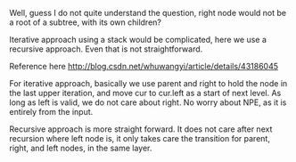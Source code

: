 
Well, guess I do not quite understand the question, right node would not be a root of a subtree, with its own children?  

Iterative approach using a stack would be complicated, here we use a recursive approach.  Even that is not straightforward.   

Reference here 
http://blog.csdn.net/whuwangyi/article/details/43186045  

For iterative approach, basically we use parent and right to hold the node in the last upper iteration, and move cur to cur.left as a start of next level.  As long as left is valid, we do not care about right.  No worry about NPE, as it is entirely from the input.  

Recursive approach is more straight forward. It does not care after next recursion where left node is, it only takes care the transition for parent, right, and left nodes, in the same layer.            




